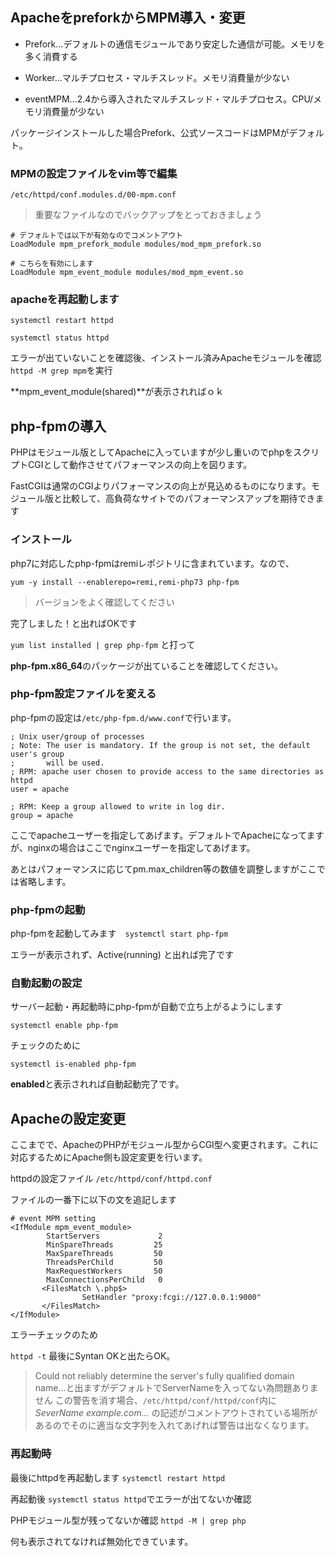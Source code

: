 ## ApacheをpreforkからMPM導入・変更

* Prefork…デフォルトの通信モジュールであり安定した通信が可能。メモリを多く消費する

* Worker…マルチプロセス・マルチスレッド。メモリ消費量が少ない

* eventMPM…2.4から導入されたマルチスレッド・マルチプロセス。CPU/メモリ消費量が少ない

パッケージインストールした場合Prefork、公式ソースコードはMPMがデフォルト。

### MPMの設定ファイルをvim等で編集

`/etc/httpd/conf.modules.d/00-mpm.conf`

> 重要なファイルなのでバックアップをとっておきましょう

```
# デフォルトでは以下が有効なのでコメントアウト
LoadModule mpm_prefork_module modules/mod_mpm_prefork.so

# こちらを有効にします
LoadModule mpm_event_module modules/mod_mpm_event.so
```

### apacheを再起動します

`systemctl restart httpd`

`systemctl status httpd`

エラーが出ていないことを確認後、インストール済みApacheモジュールを確認`httpd -M grep mpm`を実行

**mpm_event_module(shared)**が表示されればｏｋ

## php-fpmの導入

PHPはモジュール版としてApacheに入っていますが少し重いのでphpをスクリプトCGIとして動作させてパフォーマンスの向上を図ります。

FastCGIは通常のCGIよりパフォーマンスの向上が見込めるものになります。モジュール版と比較して、高負荷なサイトでのパフォーマンスアップを期待できます

### インストール

php7に対応したphp-fpmはremiレポジトリに含まれています。なので、

`yum -y install --enablerepo=remi,remi-php73 php-fpm`
> バージョンをよく確認してください

完了しました！と出ればOKです

`yum list installed | grep php-fpm` と打って

**php-fpm.x86_64**のパッケージが出ていることを確認してください。

### php-fpm設定ファイルを変える

php-fpmの設定は`/etc/php-fpm.d/www.conf`で行います。

```
; Unix user/group of processes
; Note: The user is mandatory. If the group is not set, the default user's group
;       will be used.
; RPM: apache user chosen to provide access to the same directories as httpd
user = apache

; RPM: Keep a group allowed to write in log dir.
group = apache
```

ここでapacheユーザーを指定してあげます。デフォルトでApacheになってますが、nginxの場合はここでnginxユーザーを指定してあげます。

あとはパフォーマンスに応じてpm.max_children等の数値を調整しますがここでは省略します。

### php-fpmの起動

php-fpmを起動してみます　`systemctl start php-fpm`

エラーが表示されず、Active(running) と出れば完了です


### 自動起動の設定

サーバー起動・再起動時にphp-fpmが自動で立ち上がるようにします

`systemctl enable php-fpm`

チェックのために

`systemctl is-enabled php-fpm`

**enabled**と表示されれば自動起動完了です。

## Apacheの設定変更

ここまでで、ApacheのPHPがモジュール型からCGI型へ変更されます。これに対応するためにApache側も設定変更を行います。

httpdの設定ファイル
`/etc/httpd/conf/httpd.conf`

ファイルの一番下に以下の文を追記します

```
# event MPM setting
<IfModule mpm_event_module>
        StartServers             2
        MinSpareThreads         25
        MaxSpareThreads         50
        ThreadsPerChild         50
        MaxRequestWorkers       50
        MaxConnectionsPerChild   0
       <FilesMatch \.php$>
                SetHandler "proxy:fcgi://127.0.0.1:9000"
       </FilesMatch>
</IfModule>
```

エラーチェックのため

`httpd -t` 最後にSyntan OKと出たらOK。

>Could not reliably determine the server's fully qualified domain name...と出ますがデフォルトでServerNameを入ってない為問題ありません
この警告を消す場合、`/etc/httpd/conf/httpd/conf`内に *SeverName example.com...* の記述がコメントアウトされている場所があるのでそのに適当な文字列を入れてあげれば警告は出なくなります。

### 再起動時 

最後にhttpdを再起動します `systemctl restart httpd`

再起動後 `systemctl status httpd`でエラーが出てないか確認

PHPモジュール型が残ってないか確認 `httpd -M | grep php`

何も表示されてなければ無効化できています。 

